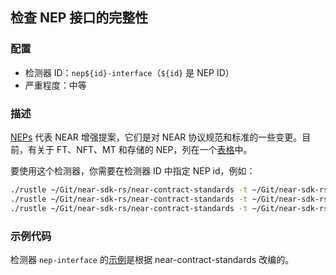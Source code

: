 
## 检查 NEP 接口的完整性

### 配置

* 检测器 ID：`nep${id}-interface`（`${id}` 是 NEP ID）
* 严重程度：中等

### 描述

[NEPs](https://github.com/near/NEPs) 代表 NEAR 增强提案，它们是对 NEAR 协议规范和标准的一些变更。目前，有关于 FT、NFT、MT 和存储的 NEP，列在一个[表格](https://github.com/near/NEPs#neps)中。

要使用这个检测器，你需要在检测器 ID 中指定 NEP id，例如：

```bash
./rustle ~/Git/near-sdk-rs/near-contract-standards -t ~/Git/near-sdk-rs -d nep141-interface  # Fungible Token 标准
./rustle ~/Git/near-sdk-rs/near-contract-standards -t ~/Git/near-sdk-rs -d nep145-interface  # 存储管理
./rustle ~/Git/near-sdk-rs/near-contract-standards -t ~/Git/near-sdk-rs -d nep171-interface  # Non-Fungible Token 标准
```

### 示例代码

检测器 `nep-interface` 的[示例](/examples/nep-interface/)是根据 near-contract-standards 改编的。
